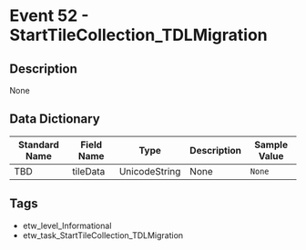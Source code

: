# Event 52 - StartTileCollection_TDLMigration

## Description
None

## Data Dictionary
|Standard Name|Field Name|Type|Description|Sample Value|
|---|---|---|---|---|
|TBD|tileData|UnicodeString|None|`None`|

## Tags
* etw_level_Informational
* etw_task_StartTileCollection_TDLMigration